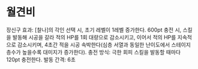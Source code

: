 # 월견비

장신구 효과: [찰나]의 각인 선택 시, 초기 레벨이 1레벨 증가한다. 600pt 충전 시, 스킬을 발동해 시공을 갈라 적의 HP를 1회 대량으로 감소시키고, 이어서 적의 HP를 지속적으로 감소시키며, 4초간 적을 시공 속박한다(심층 서열과 동일한 난이도에서 스테이지 층수가 높을수록 대미지가 증가한다).
충전 방식: 극한 회피 스킬을 발동할 때마다 120pt 충전한다. 발동 간격: 6초
